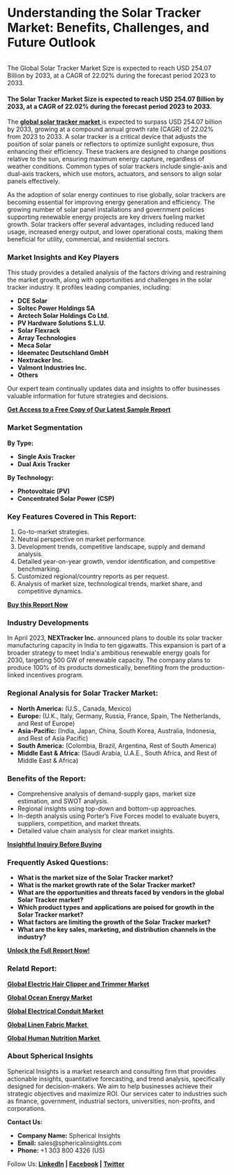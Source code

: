 <div class="wow_read_blog_hdr_img">
<div class="wow_read_blog_hdr_img_innr">
<h1>Understanding the Solar Tracker Market: Benefits, Challenges, and Future Outlook</h1>
</div>
<div class="wow_main_float_head_img"><img src="https://www.vevioz.com/upload/photos/2025/01/UEy8RY1JRAG2Npvy7mkB_17_343d261e3a4275ae302fad0d15ade494_image.jpg" alt="" /></div>
</div>
<div class="read-blog-container">
<div class="read-blog-desc">
<p class="mb-0">The Global Solar Tracker Market Size is expected to reach USD 254.07 Billion by 2033, at a CAGR of 22.02% during the forecast period 2023 to 2033.</p>
</div>
<div class="read-content">
<h4><strong>The Solar Tracker Market Size is expected to reach USD 254.07 Billion by 2033, at a CAGR of 22.02% during the forecast period 2023 to 2033.</strong></h4>
<p>The&nbsp;<a href="https://www.sphericalinsights.com/reports/solar-tracker-market" target="_blank" rel="noopener"><strong>global solar tracker market</strong>&nbsp;</a>is expected to surpass USD 254.07 billion by 2033, growing at a compound annual growth rate (CAGR) of 22.02% from 2023 to 2033. A solar tracker is a critical device that adjusts the position of solar panels or reflectors to optimize sunlight exposure, thus enhancing their efficiency. These trackers are designed to change positions relative to the sun, ensuring maximum energy capture, regardless of weather conditions. Common types of solar trackers include single-axis and dual-axis trackers, which use motors, actuators, and sensors to align solar panels effectively.</p>
<p>As the adoption of solar energy continues to rise globally, solar trackers are becoming essential for improving energy generation and efficiency. The growing number of solar panel installations and government policies supporting renewable energy projects are key drivers fueling market growth. Solar trackers offer several advantages, including reduced land usage, increased energy output, and lower operational costs, making them beneficial for utility, commercial, and residential sectors.</p>
<h3>Market Insights and Key Players</h3>
<p>This study provides a detailed analysis of the factors driving and restraining the market growth, along with opportunities and challenges in the solar tracker industry. It profiles leading companies, including:</p>
<ul>
<li><strong>DCE Solar</strong></li>
<li><strong>Soltec Power Holdings SA</strong></li>
<li><strong>Arctech Solar Holdings Co Ltd.</strong></li>
<li><strong>PV Hardware Solutions S.L.U.</strong></li>
<li><strong>Solar Flexrack</strong></li>
<li><strong>Array Technologies</strong></li>
<li><strong>Meca Solar</strong></li>
<li><strong>Ideematec Deutschland GmbH</strong></li>
<li><strong>Nextracker Inc.</strong></li>
<li><strong>Valmont Industries Inc.</strong></li>
<li><strong>Others</strong></li>
</ul>
<p>Our expert team continually updates data and insights to offer businesses valuable information for future strategies and decisions.</p>
<p><strong><a href="https://www.sphericalinsights.com/request-sample/3639" target="_new" rel="noopener">Get Access to a Free Copy of Our Latest Sample Report</a></strong></p>
<h3>Market Segmentation</h3>
<p><strong>By Type:</strong></p>
<ul>
<li><strong>Single Axis Tracker</strong></li>
<li><strong>Dual Axis Tracker</strong></li>
</ul>
<p><strong>By Technology:</strong></p>
<ul>
<li><strong>Photovoltaic (PV)</strong></li>
<li><strong>Concentrated Solar Power (CSP)</strong></li>
</ul>
<h3>Key Features Covered in This Report:</h3>
<ol>
<li>Go-to-market strategies.</li>
<li>Neutral perspective on market performance.</li>
<li>Development trends, competitive landscape, supply and demand analysis.</li>
<li>Detailed year-on-year growth, vendor identification, and competitive benchmarking.</li>
<li>Customized regional/country reports as per request.</li>
<li>Analysis of market size, technological trends, market share, and competitive dynamics.</li>
</ol>
<p><strong><a href="https://www.sphericalinsights.com/checkout/3639" target="_new" rel="noopener">Buy this Report Now</a></strong></p>
<h3>Industry Developments</h3>
<p>In April 2023,&nbsp;<strong>NEXTracker Inc.</strong>&nbsp;announced plans to double its solar tracker manufacturing capacity in India to ten gigawatts. This expansion is part of a broader strategy to meet India's ambitious renewable energy goals for 2030, targeting 500 GW of renewable capacity. The company plans to produce 100% of its products domestically, benefiting from the production-linked incentives program.</p>
<h3>Regional Analysis for Solar Tracker Market:</h3>
<ul>
<li><strong>North America:</strong>&nbsp;(U.S., Canada, Mexico)</li>
<li><strong>Europe:</strong>&nbsp;(U.K., Italy, Germany, Russia, France, Spain, The Netherlands, and Rest of Europe)</li>
<li><strong>Asia-Pacific:</strong>&nbsp;(India, Japan, China, South Korea, Australia, Indonesia, and Rest of Asia Pacific)</li>
<li><strong>South America:</strong>&nbsp;(Colombia, Brazil, Argentina, Rest of South America)</li>
<li><strong>Middle East &amp; Africa:</strong>&nbsp;(Saudi Arabia, U.A.E., South Africa, and Rest of Middle East &amp; Africa)</li>
</ul>
<h3>Benefits of the Report:</h3>
<ul>
<li>Comprehensive analysis of demand-supply gaps, market size estimation, and SWOT analysis.</li>
<li>Regional insights using top-down and bottom-up approaches.</li>
<li>In-depth analysis using Porter&rsquo;s Five Forces model to evaluate buyers, suppliers, competition, and market threats.</li>
<li>Detailed value chain analysis for clear market insights.</li>
</ul>
<p><strong><a href="https://www.sphericalinsights.com/inquiry-before-buying/3639" target="_new" rel="noopener">Insightful Inquiry Before Buying</a></strong></p>
<h3>Frequently Asked Questions:</h3>
<ul>
<li><strong>What is the market size of the Solar Tracker market?</strong></li>
<li><strong>What is the market growth rate of the Solar Tracker market?</strong></li>
<li><strong>What are the opportunities and threats faced by vendors in the global Solar Tracker market?</strong></li>
<li><strong>Which product types and applications are poised for growth in the Solar Tracker market?</strong></li>
<li><strong>What factors are limiting the growth of the Solar Tracker market?</strong></li>
<li><strong>What are the key sales, marketing, and distribution channels in the industry?</strong></li>
</ul>
<p><strong><a href="https://www.sphericalinsights.com/reports/solar-tracker-market" target="_new" rel="noopener">Unlock the Full Report Now!</a></strong></p>
<h3>Relatd Report:</h3>
<p><strong><a href="https://www.globenewswire.com/news-release/2024/09/06/2941953/0/en/Global-Electric-Hair-Clipper-and-Trimmer-Market-Size-To-Worth-USD-8-4-Billion-By-2033-CAGR-Of-3-42.html" target="_blank" rel="noopener">Global Electric Hair Clipper and Trimmer Market</a></strong></p>
<p><strong><a href="https://www.globenewswire.com/news-release/2024/09/05/2941042/0/en/Global-Ocean-Energy-Market-Size-To-Worth-USD-6548-92-Million-By-2033-CAGR-Of-21-81.html" target="_blank" rel="noopener">Global Ocean Energy Market</a></strong></p>
<p><strong><a href="https://www.globenewswire.com/news-release/2024/09/04/2940931/0/en/Global-Electrical-Conduit-Market-Size-To-Worth-USD-17-9-Billion-By-2033-CAGR-Of-7-2.html" target="_blank" rel="noopener">Global Electrical Conduit Market</a></strong></p>
<p><strong><a href="https://www.sphericalinsights.jp/reports/linen-fabric-market" target="_blank" rel="noopener">Global Linen Fabric Market&nbsp;</a></strong></p>
<p><strong><a href="https://www.sphericalinsights.jp/reports/human-nutrition-market" target="_blank" rel="noopener">Global Human Nutrition Market&nbsp;</a></strong></p>
<h3>About Spherical Insights</h3>
<p>Spherical Insights is a market research and consulting firm that provides actionable insights, quantitative forecasting, and trend analysis, specifically designed for decision-makers. We aim to help businesses achieve their strategic objectives and maximize ROI. Our services cater to industries such as finance, government, industrial sectors, universities, non-profits, and corporations.</p>
<p><strong>Contact Us:</strong></p>
<ul>
<li><strong>Company Name:</strong>&nbsp;Spherical Insights</li>
<li><strong>Email:</strong>&nbsp;<a rel="noopener">sales@sphericalinsights.com</a></li>
<li><strong>Phone:</strong>&nbsp;+1 303 800 4326 (US)</li>
</ul>
<p>Follow Us:<strong>&nbsp;<a href="https://www.linkedin.com/" target="_new" rel="noopener">LinkedIn</a>&nbsp;|&nbsp;<a href="https://www.facebook.com/" target="_new" rel="noopener">Facebook</a>&nbsp;|&nbsp;<a href="https://twitter.com/" target="_new" rel="noopener">Twitter</a></strong></p>
</div>
</div>
